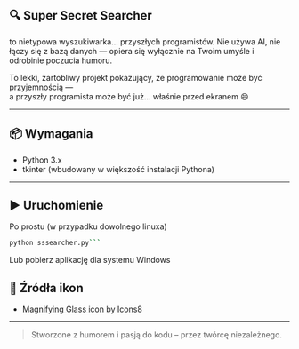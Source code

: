 ## 🔍 **Super Secret Searcher** 
to nietypowa wyszukiwarka... przyszłych programistów.
Nie używa AI, nie łączy się z bazą danych — opiera się wyłącznie na Twoim umyśle i odrobinie poczucia humoru.

To lekki, żartobliwy projekt pokazujący, że programowanie może być przyjemnością —  
a przyszły programista może być już... właśnie przed ekranem 😄

---

## 📦 Wymagania

- Python 3.x  
- tkinter (wbudowany w większość instalacji Pythona)

---

## ▶️ Uruchomienie

Po prostu (w przypadku dowolnego linuxa)
```bash
python sssearcher.py```
```

Lub pobierz aplikację dla systemu Windows


## 🎨 Źródła ikon

- [Magnifying Glass icon](https://icons8.com/icon/Y6AAeSVIcpWt/search) by [Icons8](https://icons8.com)


---
> Stworzone z humorem i pasją do kodu – przez twórcę niezależnego.

